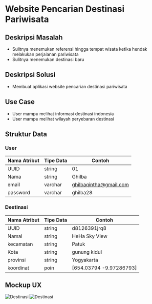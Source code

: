 # Website Pencarian Destinasi Pariwisata

## Deskripsi Masalah
- Sulitnya menemukan referensi hingga tempat wisata ketika hendak melakukan perjalanan pariwisata
- Sulitnya menemukan destinasi baru

## Deskripsi Solusi
- Membuat aplikasi website pencarian destinasi pariwisata

## Use Case
- User mampu melihat informasi destinasi indonesia 
- User mampu melihat wilayah peryebaran destinasi

## Struktur Data

### User
Nama Atribut | Tipe Data | Contoh
---|---|---
UUID | string | 01
Nama | string | Ghilba
email | varchar | ghilbaqintha@gmail.com
password | varchar | ghilba28

### Destinasi
Nama Atribut | Tipe Data | Contoh
---|---|---
UUID | string | d8126391jrq8
Namal | string | HeHa Sky View
kecamatan | string | Patuk
Kota | string | gunung kidul
provinsi | string | Yogyakarta
koordinat | poin | [654.03794 -9.97286793]


## Mockup UX
![Destinasi](https://user-images.githubusercontent.com/85231569/189799232-cb7f4958-2192-431c-8676-67270b2baccb.png)
![Destinasi](https://user-images.githubusercontent.com/85231569/189799731-b93b4082-2835-4aa9-9028-f5f20193f51d.png)
